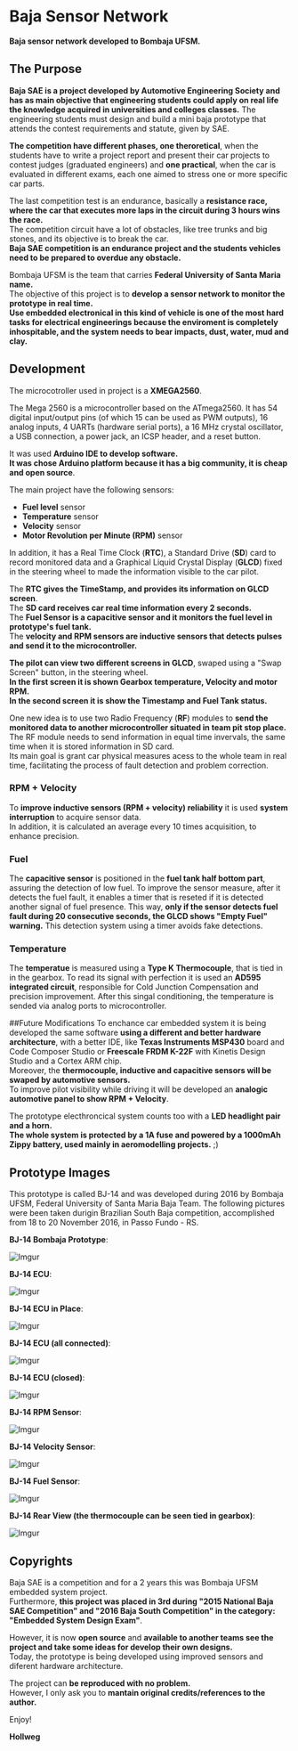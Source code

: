 
# Baja Sensor Network
**Baja sensor network developed to Bombaja UFSM.**

## The Purpose
**Baja SAE is a project developed by Automotive Engineering Society and has as main objective that engineering students
could apply on real life the knowledge acquired in universities and colleges classes.**
The engineering students must design and build a mini baja prototype that attends the contest requirements and statute, given by SAE.

**The competition have different phases, one theroretical**, when the students have to write a project report and present their car projects to contest judges (graduated engineers) and **one practical**, when the car is evaluated in different exams, each one aimed to stress one or more specific car parts. 

The last competition test is an endurance, basically a **resistance race, where the car that executes more laps in the circuit during 3 hours wins the race.** </br>
The competition circuit have a lot of obstacles, like tree trunks and big stones, and its objective is to break the car. </br>
**Baja SAE competition is an endurance project and the students vehicles need to be prepared to overdue any obstacle.**

Bombaja UFSM is the team that carries **Federal University of Santa Maria name.** </br> 
The objective of this project is to **develop a sensor network to monitor the prototype in real time.** </br>
**Use embedded electronical in this kind of vehicle is one of the most hard tasks for electrical engineerings because the enviroment is completely inhospitable, and the system needs to bear impacts, dust, water, mud and clay.**

## Development
The microcotroller used in project is a **XMEGA2560**. 

The Mega 2560 is a microcontroller based on the ATmega2560. It has 54 digital input/output pins (of which 15 can be used as PWM outputs), 16 analog inputs, 4 UARTs (hardware serial ports), a 16 MHz crystal oscillator, a USB connection, a power jack, an ICSP header, and a reset button. </br>

It was used **Arduino IDE to develop software.** </br>
**It was chose Arduino platform because it has a big community, it is cheap and open source**.

The main project have the following sensors:

- **Fuel level** sensor
- **Temperature** sensor
- **Velocity** sensor
- **Motor Revolution per Minute (RPM)** sensor

In addition, it has a Real Time Clock (**RTC**), a Standard Drive (**SD**) card to record monitored data and a Graphical Liquid Crystal Display (**GLCD**) fixed in the steering wheel to made the information visible to the car pilot.

The **RTC gives the TimeStamp, and provides its information on GLCD screen**. </br>
The **SD card receives car real time information every 2 seconds.** </br>
The **Fuel Sensor is a capacitive sensor and it monitors the fuel level in prototype's fuel tank.** </br>
The **velocity and RPM sensors are inductive sensors that detects pulses and send it to the microcontroller.** 

**The pilot can view two different screens in GLCD**, swaped using a "Swap Screen" button, in the steering wheel. </br>
**In the first screen it is shown Gearbox temperature, Velocity and motor RPM.** </br>
**In the second screen it is show the Timestamp and Fuel Tank status.**

One new idea is to use two Radio Frequency (**RF**) modules to **send the monitored data to another microcontroller situated in team pit stop place.** </br>
The RF module needs to send information in equal time invervals, the same time when it is stored information in SD card. </br>
Its main goal is grant car physical measures acess to the whole team in real time, facilitating the process of fault detection and problem correction. 

### RPM + Velocity
To **improve inductive sensors (RPM + velocity) reliability** it is used **system interruption** to acquire sensor data. </br>
In addition, it is calculated an average every 10 times acquisition, to enhance precision. </br>

### Fuel
The **capacitive sensor** is positioned in the **fuel tank half bottom part**, assuring the detection of low fuel. To improve the sensor measure, after it detects the fuel fault, it enables a timer that is reseted if it is detected another signal of fuel presence. This way, **only if the sensor detects fuel fault during 20 consecutive seconds, the GLCD shows "Empty Fuel" warning.** This detection system using a timer avoids fake detections. </br>

### Temperature
The **temperatue** is measured using a **Type K Thermocouple**, that is tied in in the gearbox. To read its signal with perfection it is used an **AD595 integrated circuit**, responsible for Cold Junction Compensation and precision improvement. After this singal conditioning, the temperature is sended via analog ports to microcontroller. </br>

##Future Modifications
To enchance car embedded system it is being developed the same software **using a different and better hardware architecture**, with a better IDE, like **Texas Instruments MSP430** board and Code Composer Studio or **Freescale FRDM K-22F** with Kinetis Design Studio and a Cortex ARM chip. </br>
Moreover, the **thermocouple, inductive and capacitive sensors will be swaped by automotive sensors.** </br>
To improve pilot visibility while driving it will be developed an **analogic automotive panel to show RPM + Velocity**.

The prototype electhroncical system counts too with a **LED headlight pair and a horn.** </br>
**The whole system is protected by a 1A fuse and powered by a 1000mAh Zippy battery, used mainly in aeromodelling projects.** ;)

## Prototype Images
This prototype is called BJ-14 and was developed during 2016 by Bombaja UFSM, Federal University of Santa Maria Baja Team. 
The following pictures were been taken durigin Brazilian South Baja competition, accomplished from 18 to 20 November 2016, in Passo Fundo - RS.

**BJ-14 Bombaja Prototype**:

![Imgur](http://i.imgur.com/SpP6ThM.jpg)


**BJ-14 ECU**:

![Imgur](http://i.imgur.com/VRJubWr.jpg) 


**BJ-14 ECU in Place**:

![Imgur](http://i.imgur.com/uADcoo2.jpg)


**BJ-14 ECU (all connected)**:

![Imgur](http://i.imgur.com/UUddKUP.jpg)


**BJ-14 ECU (closed)**:

![Imgur](http://i.imgur.com/vRaxChA.jpg)


**BJ-14 RPM Sensor**:

![Imgur](http://i.imgur.com/7iuwkVN.jpg)


**BJ-14 Velocity Sensor**:

![Imgur](http://i.imgur.com/RJu3lg9.jpg)


**BJ-14 Fuel Sensor**:

![Imgur](http://i.imgur.com/okjeFrq.jpg)


**BJ-14 Rear View (the thermocouple can be seen tied in gearbox)**:

![Imgur](http://i.imgur.com/ABqffoz.jpg)


## Copyrights
Baja SAE is a competition and for a 2 years this was Bombaja UFSM embedded system project. </br>
Furthermore, **this project was placed in 3rd during "2015 National Baja SAE Competition" and "2016 Baja South Competition" in the category: "Embedded System Design Exam"**.

However, it is now **open source** and **available to another teams see the project and take some ideas for develop their own designs.** </br>
Today, the prototype is being developed using improved sensors and diferent hardware architecture.

The project can **be reproduced with no problem.** </br>
However, I only ask you to **mantain original credits/references to the author.**


Enjoy!


**Hollweg**

